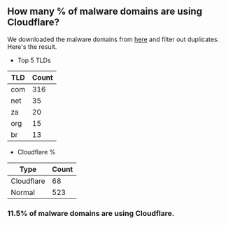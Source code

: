 ## How many % of malware domains are using Cloudflare?


We downloaded the malware domains from [here](https://urlhaus.abuse.ch) and filter out duplicates.
Here's the result.


[//]: # (start replacement)


- Top 5 TLDs

| TLD | Count |
| --- | --- |
| com | 316 |
| net | 35 |
| za | 20 |
| org | 15 |
| br | 13 |


- Cloudflare %

| Type | Count |
| --- | --- |
| Cloudflare | 68 |
| Normal | 523 |


### 11.5% of malware domains are using Cloudflare.